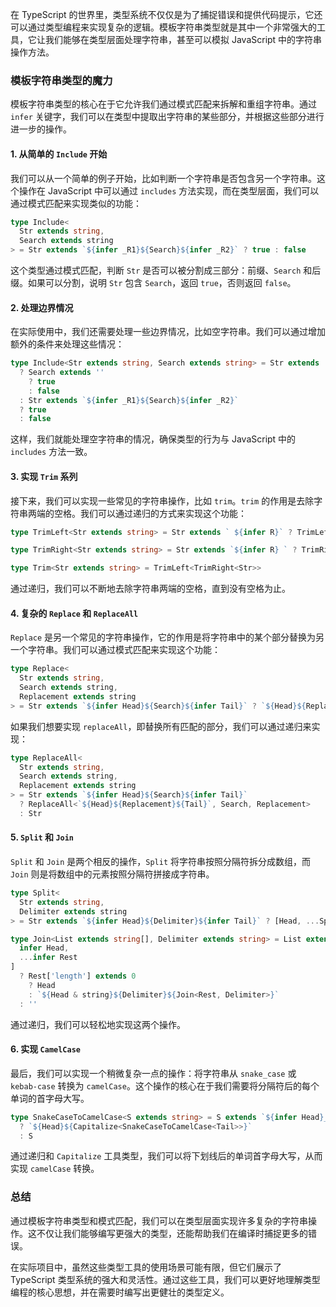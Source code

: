 在 TypeScript 的世界里，类型系统不仅仅是为了捕捉错误和提供代码提示，它还可以通过类型编程来实现复杂的逻辑。模板字符串类型就是其中一个非常强大的工具，它让我们能够在类型层面处理字符串，甚至可以模拟 JavaScript 中的字符串操作方法。

### 模板字符串类型的魔力

模板字符串类型的核心在于它允许我们通过模式匹配来拆解和重组字符串。通过 `infer` 关键字，我们可以在类型中提取出字符串的某些部分，并根据这些部分进行进一步的操作。

#### 1. 从简单的 `Include` 开始

我们可以从一个简单的例子开始，比如判断一个字符串是否包含另一个字符串。这个操作在 JavaScript 中可以通过 `includes` 方法实现，而在类型层面，我们可以通过模式匹配来实现类似的功能：

```typescript
type Include<
  Str extends string,
  Search extends string
> = Str extends `${infer _R1}${Search}${infer _R2}` ? true : false
```

这个类型通过模式匹配，判断 `Str` 是否可以被分割成三部分：前缀、`Search` 和后缀。如果可以分割，说明 `Str` 包含 `Search`，返回 `true`，否则返回 `false`。

#### 2. 处理边界情况

在实际使用中，我们还需要处理一些边界情况，比如空字符串。我们可以通过增加额外的条件来处理这些情况：

```typescript
type Include<Str extends string, Search extends string> = Str extends ''
  ? Search extends ''
    ? true
    : false
  : Str extends `${infer _R1}${Search}${infer _R2}`
  ? true
  : false
```

这样，我们就能处理空字符串的情况，确保类型的行为与 JavaScript 中的 `includes` 方法一致。

#### 3. 实现 `Trim` 系列

接下来，我们可以实现一些常见的字符串操作，比如 `trim`。`trim` 的作用是去除字符串两端的空格。我们可以通过递归的方式来实现这个功能：

```typescript
type TrimLeft<Str extends string> = Str extends ` ${infer R}` ? TrimLeft<R> : Str

type TrimRight<Str extends string> = Str extends `${infer R} ` ? TrimRight<R> : Str

type Trim<Str extends string> = TrimLeft<TrimRight<Str>>
```

通过递归，我们可以不断地去除字符串两端的空格，直到没有空格为止。

#### 4. 复杂的 `Replace` 和 `ReplaceAll`

`Replace` 是另一个常见的字符串操作，它的作用是将字符串中的某个部分替换为另一个字符串。我们可以通过模式匹配来实现这个功能：

```typescript
type Replace<
  Str extends string,
  Search extends string,
  Replacement extends string
> = Str extends `${infer Head}${Search}${infer Tail}` ? `${Head}${Replacement}${Tail}` : Str
```

如果我们想要实现 `replaceAll`，即替换所有匹配的部分，我们可以通过递归来实现：

```typescript
type ReplaceAll<
  Str extends string,
  Search extends string,
  Replacement extends string
> = Str extends `${infer Head}${Search}${infer Tail}`
  ? ReplaceAll<`${Head}${Replacement}${Tail}`, Search, Replacement>
  : Str
```

#### 5. `Split` 和 `Join`

`Split` 和 `Join` 是两个相反的操作，`Split` 将字符串按照分隔符拆分成数组，而 `Join` 则是将数组中的元素按照分隔符拼接成字符串。

```typescript
type Split<
  Str extends string,
  Delimiter extends string
> = Str extends `${infer Head}${Delimiter}${infer Tail}` ? [Head, ...Split<Tail, Delimiter>] : [Str]

type Join<List extends string[], Delimiter extends string> = List extends [
  infer Head,
  ...infer Rest
]
  ? Rest['length'] extends 0
    ? Head
    : `${Head & string}${Delimiter}${Join<Rest, Delimiter>}`
  : ''
```

通过递归，我们可以轻松地实现这两个操作。

#### 6. 实现 `CamelCase`

最后，我们可以实现一个稍微复杂一点的操作：将字符串从 `snake_case` 或 `kebab-case` 转换为 `camelCase`。这个操作的核心在于我们需要将分隔符后的每个单词的首字母大写。

```typescript
type SnakeCaseToCamelCase<S extends string> = S extends `${infer Head}_${infer Tail}`
  ? `${Head}${Capitalize<SnakeCaseToCamelCase<Tail>>}`
  : S
```

通过递归和 `Capitalize` 工具类型，我们可以将下划线后的单词首字母大写，从而实现 `camelCase` 转换。

### 总结

通过模板字符串类型和模式匹配，我们可以在类型层面实现许多复杂的字符串操作。这不仅让我们能够编写更强大的类型，还能帮助我们在编译时捕捉更多的错误。

在实际项目中，虽然这些类型工具的使用场景可能有限，但它们展示了 TypeScript 类型系统的强大和灵活性。通过这些工具，我们可以更好地理解类型编程的核心思想，并在需要时编写出更健壮的类型定义。
